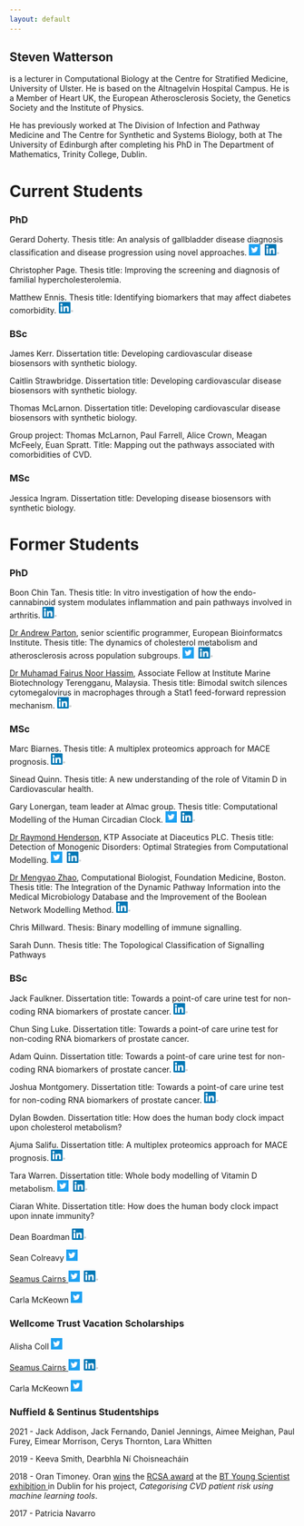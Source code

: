 ```yaml
---
layout: default
---
```

## Steven Watterson 

is a lecturer in Computational Biology at the Centre for Stratified Medicine, University of Ulster. He is based on the Altnagelvin Hospital Campus.  He is a Member of Heart UK, the European Atherosclerosis Society, the Genetics Society and the Institute of Physics. 

He has previously worked at The Division of Infection and Pathway Medicine and The Centre for Synthetic and Systems Biology, both at The University of Edinburgh after completing his PhD in The Department of Mathematics, Trinity College, Dublin.

# Current Students

### PhD

Gerard Doherty.  Thesis title: An analysis of gallbladder disease diagnosis classification and disease progression using novel approaches. <a href="https://twitter.com/GerardDoherty5"><img src="/assets/img/Twitter_Social_Icon_Square_Color.png" height="20" width="20"></a>&nbsp;&nbsp;<a href="https://www.linkedin.com/in/gerard-doherty-ba10931a/"><img src="/assets/img/In.png" height="20" width="25"></a>

Christopher Page.  Thesis title: Improving the screening and diagnosis of familial hypercholesterolemia.

Matthew Ennis.  Thesis title: Identifying biomarkers that may affect diabetes comorbidity. <a href="https://www.linkedin.com/in/matthew-ennis-7223331a2/"><img src="/assets/img/In.png" height="20" width="25"></a>

### BSc

James Kerr.  Dissertation title: Developing cardiovascular disease biosensors with synthetic biology.

Caitlin Strawbridge.  Dissertation title: Developing cardiovascular disease biosensors with synthetic biology.

Thomas McLarnon.  Dissertation title: Developing cardiovascular disease biosensors with synthetic biology.

Group project: Thomas McLarnon, Paul Farrell, Alice Crown, Meagan McFeely, Euan Spratt.  Title: Mapping out the pathways associated with comorbidities of CVD.

### MSc

Jessica Ingram.  Dissertation title: Developing disease biosensors with synthetic biology.

# Former Students

### PhD

Boon Chin Tan.  Thesis title: In vitro investigation of how the endo-cannabinoid system modulates inflammation and pain pathways involved in arthritis. <a href="https://www.linkedin.com/in/kyle-boon-chin-tan-48bb2654/"><img src="/assets/img/In.png" height="20" width="25"></a>

<a href="https://www.ebi.ac.uk/about/people/andrew-parton">Dr Andrew Parton</a>, senior scientific programmer, European Bioinformatcs Institute.  Thesis title: The dynamics of cholesterol metabolism and atherosclerosis across population subgroups.
 <a href="https://twitter.com/AndrewSParton"><img src="/assets/img/Twitter_Social_Icon_Square_Color.png" height="20" width="20"></a>&nbsp;&nbsp;<a href="https://www.linkedin.com/in/andrew-parton-41741353/"><img src="/assets/img/In.png" height="20" width="25"></a>
 
<a href="http://ppsa.umt.edu.my/?page_id=70&lang=en">Dr Muhamad Fairus Noor Hassim</a>,  Associate Fellow at Institute Marine Biotechnology Terengganu, Malaysia.  Thesis title: Bimodal switch silences cytomegalovirus in macrophages through a Stat1 feed-forward repression mechanism. <a href="https://www.linkedin.com/in/muhamad-fairus-noor-hassim-40aa9951/"><img src="/assets/img/In.png" height="20" width="25"></a>  

### MSc

Marc Biarnes.  Thesis title: A multiplex proteomics approach for MACE prognosis.   <a href="https://www.linkedin.com/in/marc-biarn%C3%A9s-08b35168/"><img src="/assets/img/In.png" height="20" width="25"></a>

Sinead Quinn.  Thesis title: A new understanding of the role of Vitamin D in Cardiovascular health.

Gary Lonergan, team leader at Almac group.  Thesis title: Computational Modelling of the Human Circadian Clock. <a href="https://twitter.com/gaztronica"><img src="/assets/img/Twitter_Social_Icon_Square_Color.png" height="20" width="20"></a>&nbsp;&nbsp;<a href="https://www.linkedin.com/in/gary-lonergan-8aa69611/"><img src="/assets/img/In.png" height="20" width="25"></a>  

<a href="https://pure.qub.ac.uk/portal/en/persons/raymond-henderson(907264ef-8fba-4606-85da-544db8d855e0).html">Dr Raymond Henderson</a>, KTP Associate at Diaceutics PLC.  Thesis title: Detection of Monogenic Disorders: Optimal Strategies from Computational Modelling. <a href="https://twitter.com/RayHen66"><img src="/assets/img/Twitter_Social_Icon_Square_Color.png" height="20" width="20"></a>&nbsp;&nbsp;<a href="https://www.linkedin.com/in/raymondhenderson1/"><img src="/assets/img/In.png" height="20" width="25"></a>

<a href="http://marthlab.github.io/members/mengyao-zhao/">Dr Mengyao Zhao</a>, Computational Biologist, Foundation Medicine, Boston.  Thesis title: The Integration of the Dynamic Pathway Information into the Medical Microbiology Database and the Improvement of the Boolean Network Modelling Method. <a href="https://www.linkedin.com/in/mengyao-zhao-ph-d-9406455/"><img src="/assets/img/In.png" height="20" width="25"></a>

Chris Millward.  Thesis: Binary modelling of immune signalling.

Sarah Dunn.  Thesis title: The Topological Classification of Signalling Pathways

### BSc

Jack Faulkner.  Dissertation title: Towards a point-of care urine test for non-coding RNA biomarkers of prostate cancer. <a href="https://www.linkedin.com/in/jack-faulkner-82a702203/"><img src="/assets/img/In.png" height="20" width="25"></a>

Chun Sing Luke.  Dissertation title: Towards a point-of care urine test for non-coding RNA biomarkers of prostate cancer.

Adam Quinn.  Dissertation title: Towards a point-of care urine test for non-coding RNA biomarkers of prostate cancer. <a href="https://uk.linkedin.com/in/adam-quin-76b862173/"><img src="/assets/img/In.png" height="20" width="25"></a>

Joshua Montgomery.  Dissertation title: Towards a point-of care urine test for non-coding RNA biomarkers of prostate cancer. <a href="https://uk.linkedin.com/in/joshua-montgomery-575078196/"><img src="/assets/img/In.png" height="20" width="25"></a>

Dylan Bowden.  Dissertation title: How does the human body clock impact upon cholesterol metabolism?

Ajuma Salifu.  Dissertation title: A multiplex proteomics approach for MACE prognosis. <a href="https://www.linkedin.com/in/ajuma-salifu-789b15146/"><img src="/assets/img/In.png" height="20" width="25"></a>

Tara Warren.  Dissertation title: Whole body modelling of Vitamin D metabolism. <a href="https://twitter.com/TwarrenT_"><img src="/assets/img/Twitter_Social_Icon_Square_Color.png" height="20" width="20"></a>&nbsp;&nbsp;<a href="https://www.linkedin.com/in/tara-warren-383096129/"><img src="/assets/img/In.png" height="20" width="25"></a>

Ciaran White.  Dissertation title: How does the human body clock impact upon innate immunity?

Dean Boardman <a href="https://www.linkedin.com/in/dean-boardman-87a235162/"><img src="/assets/img/In.png" height="20" width="25"></a>

Sean Colreavy <a href="https://twitter.com/SColreavy"><img src="/assets/img/Twitter_Social_Icon_Square_Color.png" height="20" width="20">

Seamus Cairns  <a href="https://twitter.com/cairns_seamus"><img src="/assets/img/Twitter_Social_Icon_Square_Color.png" height="20" width="20"></a>&nbsp;&nbsp;<a href="https://www.linkedin.com/in/seamus-cairns-053609114/"><img src="/assets/img/In.png" height="20" width="25"></a>

Carla McKeown  <a href="https://twitter.com/CarlaMcKeown"><img src="/assets/img/Twitter_Social_Icon_Square_Color.png" height="20" width="20"></a>

### Wellcome Trust Vacation Scholarships

Alisha Coll <a href="https://twitter.com/alisha_coll"><img src="/assets/img/Twitter_Social_Icon_Square_Color.png" height="20" width="20">

Seamus Cairns  <a href="https://twitter.com/cairns_seamus"><img src="/assets/img/Twitter_Social_Icon_Square_Color.png" height="20" width="20"></a>&nbsp;&nbsp;<a href="https://www.linkedin.com/in/seamus-cairns-053609114/"><img src="/assets/img/In.png" height="20" width="25"></a>

Carla McKeown  <a href="https://twitter.com/CarlaMcKeown"><img src="/assets/img/Twitter_Social_Icon_Square_Color.png" height="20" width="20"></a>

### Nuffield & Sentinus Studentships

2021 - Jack Addison, Jack Fernando, Daniel Jennings, Aimee Meighan, Paul Furey, Eimear Morrison, Cerys Thornton, Lara Whitten
 
2019 - Keeva Smith, Dearbhla Ní Choisneacháin

2018 - Oran Timoney.  Oran <a href="https://www.facebook.com/205074686360422/videos/2221326311281557/">wins</a> the <a href="http://www.rcsi.ie/index.jsp?p=100&n=110&a=11710">RCSA award</a> at the <a href="http://www.irishnews.com/business/2019/01/15/news/young-scientists-of-the-future-show-their-mettle-at-bt-showpiece-1527756/">BT Young Scientist exhibition </a> in Dublin for his project, *Categorising CVD patient risk using machine learning tools*. 

2017 - Patricia Navarro


